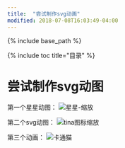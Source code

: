```yaml
---
title:  "尝试制作svg动画"
modified: 2018-07-08T16:03:49-04:00
---
```

{% include base_path %}
 	 	  
{% include toc title="目录" %}
 	 	  
# 尝试制作svg动图

第一个星星动图：
![星星-缩放](/minimal-mistakes/images/星星-缩放.svg)

第二个svg动图：
![tina图标缩放](/minimal-mistakes/images/tina图标缩放.svg)

第三个动画：
![卡通猫](/minimal-mistakes/images/卡通猫.svg)
